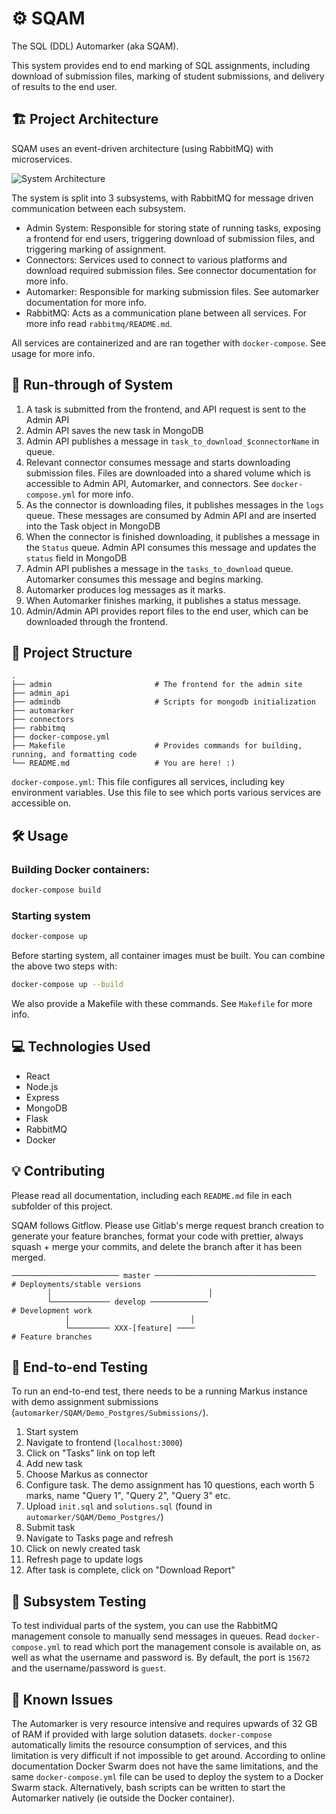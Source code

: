 # ⚙️ SQAM

The SQL (DDL) Automarker (aka SQAM).

This system provides end to end marking of SQL assignments, including download of submission files, marking of student submissions, and delivery of results to the end user.


## 🏗 Project Architecture

SQAM uses an event-driven architecture (using RabbitMQ) with microservices.

![System Architecture](https://i.imgur.com/RNfazIG.png)

The system is split into 3 subsystems, with RabbitMQ for message driven communication between each subsystem.

- Admin System: Responsible for storing state of running tasks, exposing a frontend for end users, triggering download of submission files, and triggering marking of assignment.
- Connectors: Services used to connect to various platforms and download required submission files. See connector documentation for more info.
- Automarker: Responsible for marking submission files. See automarker documentation for more info.
- RabbitMQ: Acts as a communication plane between all services. For more info read `rabbitmq/README.md`.

All services are containerized and are ran together with `docker-compose`. See usage for more info.

## 🌊 Run-through of System

1. A task is submitted from the frontend, and API request is sent to the Admin API
2. Admin API saves the new task in MongoDB
3. Admin API publishes a message in `task_to_download_$connectorName` in queue.
4. Relevant connector consumes message and starts downloading submission files. Files are downloaded into a shared volume which is accessible to Admin API, Automarker, and connectors. See `docker-compose.yml` for more info.
5. As the connector is downloading files, it publishes messages in the `logs` queue. These messages are consumed by Admin API and are inserted into the Task object in MongoDB
6. When the connector is finished downloading, it publishes a message in the `Status` queue. Admin API consumes this message and updates the `status` field in MongoDB
7. Admin API publishes a message in the `tasks_to_download` queue. Automarker consumes this message and begins marking.
8. Automarker produces log messages as it marks.
9. When Automarker finishes marking, it publishes a status message.
10. Admin/Admin API provides report files to the end user, which can be downloaded through the frontend.

## 📁 Project Structure


```text
.
├── admin                       # The frontend for the admin site
├── admin_api
├── admindb                     # Scripts for mongodb initialization
├── automarker
├── connectors
├── rabbitmq
├── docker-compose.yml
├── Makefile                    # Provides commands for building, running, and formatting code
└── README.md                   # You are here! :)
```


`docker-compose.yml`: This file configures all services, including key environment variables. Use this file to see which ports various services are accessible on.



## 🛠️ Usage

### Building Docker containers:
```sh
docker-compose build
```

### Starting system
```sh
docker-compose up
```
Before starting system, all container images must be built. You can combine the above two steps with:
```sh
docker-compose up --build
```
We also provide a Makefile with these commands. See `Makefile` for more info.


## 💻 Technologies Used

- React
- Node.js
- Express
- MongoDB
- Flask
- RabbitMQ
- Docker

## 💡 Contributing

Please read all documentation, including each `README.md` file in each subfolder of this project.

SQAM follows Gitflow. Please use Gitlab's merge request branch creation to generate your feature branches, format your code with prettier, always squash + merge your commits, and delete the branch after it has been merged.

```
──────────────────────── master ────────────────────────────────────    # Deployments/stable versions
        │                                   │
        └───────────── develop ─────────────                            # Development work
            │                           │
            └───────── XXX-[feature] ────                               # Feature branches
```

## 🧪 End-to-end Testing 

To run an end-to-end test, there needs to be a running Markus instance with demo assignment submissions (`automarker/SQAM/Demo_Postgres/Submissions/`). 

1. Start system
2. Navigate to frontend (`localhost:3000`)
3. Click on "Tasks" link on top left
4. Add new task
5. Choose Markus as connector
6. Configure task. The demo assignment has 10 questions, each worth 5 marks, name "Query 1", "Query 2", "Query 3" etc.
7. Upload `init.sql` and `solutions.sql` (found in `automarker/SQAM/Demo_Postgres/`)
8. Submit task
9. Navigate to Tasks page and refresh
10. Click on newly created task
11. Refresh page to update logs
12. After task is complete, click on "Download Report"


## 📝 Subsystem Testing

To test individual parts of the system, you can use the RabbitMQ management console to manually send messages in queues. Read `docker-compose.yml` to read which port the management console is available on, as well as what the username and password is. By default, the port is `15672` and the username/password is `guest`.

## 🚧 Known Issues

The Automarker is very resource intensive and requires upwards of 32 GB of RAM if provided with large solution datasets. `docker-compose` automatically limits the resource consumption of services, and this limitation is very difficult if not impossible to get around. According to online documentation Docker Swarm does not have the same limitations, and the same `docker-compose.yml` file can be used to deploy the system to a Docker Swarm stack. Alternatively, bash scripts can be written to start the Automarker natively (ie outside the Docker container).